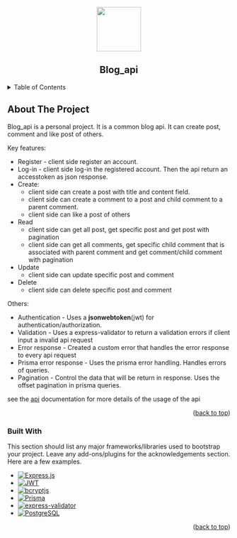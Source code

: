 <!-- PROJECT LOGO -->
<br />
<div align="center">
  <image src="https://github.com/user-attachments/assets/b3dc80ba-8804-4cbd-bc6b-dd31fbb679ba" width="100px"/>
  <h2 align="center">Blog_api</h2>
</div>

<!-- TABLE OF CONTENTS -->
<details>
  <summary>Table of Contents</summary>
  <ol>
    <li>
      <a href="#about-the-project">About The Project</a>
      <ul>
        <li><a href="#built-with">Built With</a></li>
      </ul>
    </li>
    <li>
      <a href="#getting-started">Getting Started</a>
      <ul>
        <li><a href="#prerequisites">Prerequisites</a></li>
        <li><a href="#installation">Installation</a></li>
      </ul>
    </li>
    <li><a href="#usage">Usage</a></li>
    <li><a href="#roadmap">Roadmap</a></li>
    <li><a href="#contributing">Contributing</a></li>
    <li><a href="#license">License</a></li>
    <li><a href="#contact">Contact</a></li>
    <li><a href="#acknowledgments">Acknowledgments</a></li>
  </ol>
</details>

<!-- ABOUT THE PROJECT -->
## About The Project

Blog_api is a personal project. It is a common blog api. It can create post, comment and like post of others.

Key features:
* Register - client side register an account.
* Log-in - client side log-in the registered account. Then the api return an accesstoken as json response.
* Create:
  - client side can create a post with title and content field.
  - client side can create a comment to a post and child comment to a parent comment.
  - client side can like a post of others
* Read
  - client side can get all post, get specific post and get post with pagination 
  - client side can get all comments, get specific child comment that is associated with parent comment and get comment/child comment with pagination
* Update
  - client side can update specific post and comment
* Delete
  - client side can delete specific post and comment

Others:
* Authentication - Uses a **jsonwebtoken**(jwt) for authentication/authorization.
* Validation - Uses a express-validator to return a validation errors if client input a invalid api request
* Error response - Created a custom error that handles the error response to every api request
* Prisma error response - Uses the prisma error handling. Handles errors of queries.
* Pagination - Control the data that will be return in response. Uses the offset pagination in prisma queries.

see the [api](https://docs.google.com/document/d/1EVqc4WGtDFdJLphWsGHcV_4ZYO8gyRR61GWRmNNHdeE/edit?tab=t.0) documentation for more details of the usage of the api


<p align="right">(<a href="https://github.com/bartue-dev/blog_api/blob/main/README.md">back to top</a>)</p>

### Built With

This section should list any major frameworks/libraries used to bootstrap your project. Leave any add-ons/plugins for the acknowledgements section. Here are a few examples.
<!-- BADGES -->
* [![Express.js][Express.js-badge]][Express.js-url]
* [![JWT][JWT-badge]][JWT-url]
* [![bcryptjs][bcryptjs-badge]][bcryptjs-url]
* [![Prisma][Prisma-badge]][Prisma-url]
* [![express-validator][express-validator-badge]][express-validator-url]
* [![PostgreSQL][PostgreSQL-badge]][PostgreSQL-url]

<!-- BADGES -->
[Express.js-badge]: https://img.shields.io/badge/Express.js-000000?style=for-the-badge&logo=express&logoColor=white
[Express.js-url]: https://expressjs.com/

[JWT-badge]: https://img.shields.io/badge/JWT-FFB600?style=for-the-badge&logo=jsonwebtokens&logoColor=black
[JWT-url]: https://jwt.io/

[bcryptjs-badge]: https://img.shields.io/badge/bcryptjs-003A70?style=for-the-badge
[bcryptjs-url]: https://www.npmjs.com/package/bcryptjs

[Prisma-badge]: https://img.shields.io/badge/Prisma-2D3748?style=for-the-badge&logo=prisma&logoColor=white
[Prisma-url]: https://www.prisma.io/

[express-validator-badge]: https://img.shields.io/badge/express--validator-6A1B9A?style=for-the-badge
[express-validator-url]: https://express-validator.github.io/docs/

[PostgreSQL-badge]: https://img.shields.io/badge/PostgreSQL-336791?style=for-the-badge&logo=postgresql&logoColor=white
[PostgreSQL-url]: https://www.postgresql.org/

<p align="right">(<a href="https://github.com/bartue-dev/blog_api/blob/main/README.md">back to top</a>)</p>

